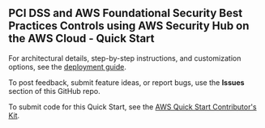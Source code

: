 ## PCI DSS and AWS Foundational Security Best Practices Controls using AWS Security Hub on the AWS Cloud - Quick Start

For architectural details, step-by-step instructions, and customization options, see the [deployment guide](https://fwd.aws/...).

To post feedback, submit feature ideas, or report bugs, use the **Issues** section of this GitHub repo. 

To submit code for this Quick Start, see the [AWS Quick Start Contributor's Kit](https://aws-quickstart.github.io/).

